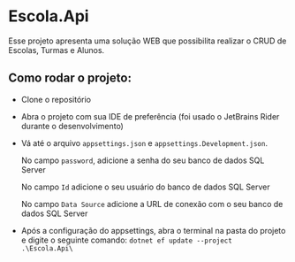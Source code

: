 
# Escola.Api

Esse projeto apresenta uma solução WEB que possibilita realizar o CRUD de Escolas, Turmas e Alunos.






## Como rodar o projeto:

- Clone o repositório

- Abra o projeto com sua IDE de preferência (foi usado o JetBrains Rider durante o desenvolvimento)

- Vá até o arquivo `appsettings.json` e `appsettings.Development.json`.

  No campo `password`, adicione a senha do seu banco de dados SQL Server

  No campo `Id` adicione o seu usuário do banco de dados SQL Server

  No campo `Data Source` adicione a URL de conexão com o seu banco de dados SQL Server



- Após a configuração do appsettings, abra o terminal na pasta do projeto e digite o seguinte comando: `dotnet ef update --project .\Escola.Api\`



